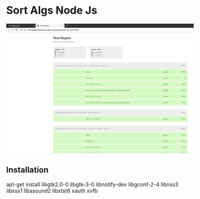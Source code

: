 # Sort Algs Node Js

![sortalgs](https://github.com/lasellers/sort-algs-nodejs/blob/master/sortalgs.png)


## Installation
apt-get install libgtk2.0-0 libgtk-3-0 libnotify-dev libgconf-2-4 libnss3 libxss1
libasound2 libxtst6 xauth xvfb

